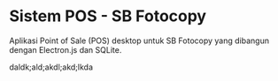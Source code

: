 # Sistem POS -  ﻿SB Fotocopy

Aplikasi Point of Sale (POS) desktop untuk SB Fotocopy yang dibangun dengan Electron.js dan SQLite.

daldk;ald;akdl;akd;lkda
